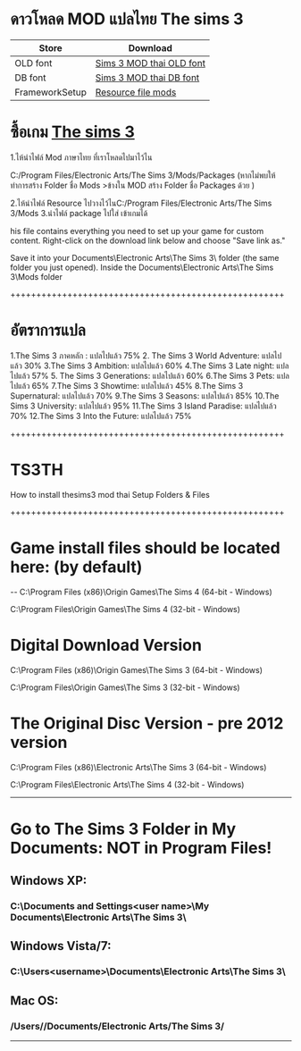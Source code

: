 # ดาวโหลด MOD แปลไทย The sims 3

| Store  | Download |
| ------------- | ------------- |
| OLD font | [Sims 3 MOD thai OLD font](https://github.com/simcolony/TS3TH/releases/download/TS3TH-SB/Thai.Sims.3.Simcolony.DB.package)|
| DB font  | [Sims 3 MOD thai DB font](https://github.com/simcolony/TS3TH/releases/download/TS3TH-SB/Thai.Sims.3.Simcolony.DB.package) |
| FrameworkSetup | [Resource file mods](https://github.com/simcolony/TS3TH/releases/download/TS3TH/Resource.cfg) |

# ซื้อเกม [The sims 3](https://www.cdkeys.com/pc/games/the-sims-3-pc-mac-cd-key-origin?mw_aref=simscolony)

1.ไห้นำไฟล์ Mod ภาษาไทย ที่เราโหลดไปมาไว้ไน 

  C:/Program Files/Electronic Arts/The Sims 3/Mods/Packages
  (หากไม่พบให้ทำการสร้าง Folder ชื่อ Mods >ข้างใน MOD สร้าง Folder ชื่อ Packages ด้วย )

2.ไห้นำไฟล์ Resource ไปวางไว้ไนC:/Program Files/Electronic Arts/The Sims 3/Mods
3.นำไฟล์ package ไปใส่ เข้าเกมได้


his file contains everything you need to set up your game for custom content. Right-click on the download link below and choose 
"Save link as." 

Save it into your Documents\Electronic Arts\The Sims 3\ folder (the same folder you just opened).
Inside the Documents\Electronic Arts\The Sims 3\Mods folder

+++++++++++++++++++++++++++++++++++++++++++++++++++++
# อัตราการแปล
1.The Sims 3 ภาคหลัก : แปลไปแล้ว 75%
2. The Sims 3 World Adventure: แปลไปแล้ว 30%
3.The Sims 3 Ambition: แปลไปแล้ว 60%
4.The Sims 3 Late night: แปลไปแล้ว 57%
5. The Sims 3 Generations: แปลไปแล้ว 60%
6.The Sims 3 Pets: แปลไปแล้ว 65%
7.The Sims 3 Showtime: แปลไปแล้ว 45%
8.The Sims 3 Supernatural: แปลไปแล้ว 70%
9.The Sims 3 Seasons: แปลไปแล้ว 85%
10.The Sims 3 University: แปลไปแล้ว 95%
11.The Sims 3 Island Paradise: แปลไปแล้ว 70%
12.The Sims 3 Into the Future: แปลไปแล้ว 75%

+++++++++++++++++++++++++++++++++++++++++++++++++++++
# TS3TH
How to install thesims3 mod thai
Setup Folders & Files

+++++++++++++++++++++++++++++++++++++++++++++++++++++
# Game install files should be located here: (by default)
--
C:\Program Files (x86)\Origin Games\The Sims 4 (64-bit - Windows)

C:\Program Files\Origin Games\The Sims 4 (32-bit - Windows)


# Digital Download Version

C:\Program Files (x86)\Origin Games\The Sims 3 (64-bit - Windows)

C:\Program Files\Origin Games\The Sims 3 (32-bit - Windows)

# The Original Disc Version - pre 2012 version

C:\Program Files (x86)\Electronic Arts\The Sims 3 (64-bit - Windows)

C:\Program Files\Electronic Arts\The Sims 4 (32-bit - Windows)

--------------------------------------------------------------------
# Go to The Sims 3 Folder in My Documents: NOT in Program Files!

## Windows XP: 
### C:\Documents and Settings\<user name>\My Documents\Electronic Arts\The Sims 3\
## Windows Vista/7: 
### C:\Users\<username>\Documents\Electronic Arts\The Sims 3\
## Mac OS: 
### /Users/<username>/Documents/Electronic Arts/The Sims 3/
-----------------------------------------------------------------
